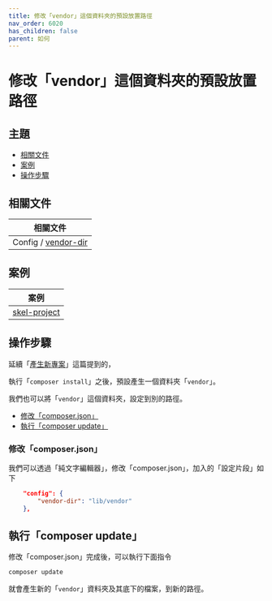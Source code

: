 ```yaml
---
title: 修改「vendor」這個資料夾的預設放置路徑
nav_order: 6020
has_children: false
parent: 如何
---
```



# 修改「vendor」這個資料夾的預設放置路徑




## 主題

* [相關文件](#相關文件)
* [案例](#案例)
* [操作步驟](#操作步驟)




## 相關文件

| 相關文件 |
| --- |
| Config / [vendor-dir](https://getcomposer.org/doc/06-config.md#vendor-dir) |




## 案例

| 案例 |
| --- |
| [skel-project](https://github.com/samwhelp/note-about-php-composer/tree/gh-pages/_demo/quick-start/skel-project/demo-001) |




## 操作步驟

延續「[產生新專案](https://samwhelp.github.io/note-about-php-composer/read/start/create-project.html#%E5%9F%B7%E8%A1%8Ccomposer-install)」這篇提到的，

執行「`composer install`」之後，預設產生一個資料夾「`vendor`」。

我們也可以將「`vendor`」這個資料夾，設定到別的路徑。


* [修改「composer.json」](#修改composerjson)
* [執行「composer update」](#執行composer-update)


### 修改「composer.json」

我們可以透過「純文字編輯器」，修改「composer.json」，加入的「設定片段」如下

``` json
    "config": {
        "vendor-dir": "lib/vendor"
    },
```




## 執行「composer update」

修改「composer.json」完成後，可以執行下面指令

``` sh
composer update
```

就會產生新的「`vendor`」資料夾及其底下的檔案，到新的路徑。
